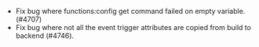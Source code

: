 - Fix bug where functions:config get command failed on empty variable. (#4707)
- Fix bug where not all the event trigger attributes are copied from build to backend (#4746).
